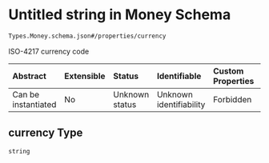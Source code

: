# Untitled string in Money Schema

```txt
Types.Money.schema.json#/properties/currency
```

ISO-4217 currency code

| Abstract            | Extensible | Status         | Identifiable            | Custom Properties | Additional Properties | Access Restrictions | Defined In                                                                  |
| :------------------ | :--------- | :------------- | :---------------------- | :---------------- | :-------------------- | :------------------ | :-------------------------------------------------------------------------- |
| Can be instantiated | No         | Unknown status | Unknown identifiability | Forbidden         | Allowed               | none                | [Money.schema.json*](../out/types/Money.schema.json "open original schema") |

## currency Type

`string`
